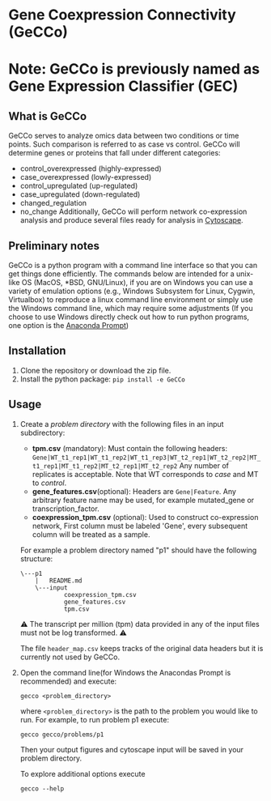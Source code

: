 # Gene Coexpression Connectivity (GeCCo)
# Note: GeCCo is previously named as Gene Expression Classifier (GEC)

## What is GeCCo

GeCCo serves to analyze omics data between two conditions or time points. Such comparison is referred to as case vs control. GeCCo will determine genes or proteins that fall under different categories:

- control_overexpressed (highly-expressed)
- case_overexpressed (lowly-expressed)
- control_upregulated (up-regulated)
- case_upregulated (down-regulated)
- changed_regulation
- no_change
Additionally, GeCCo will perform network co-expression analysis and produce several files ready for analysis in [Cytoscape](https://cytoscape.org/).

## Preliminary notes
GeCCo is a python program with a command line interface so that you can get things done efficiently. The commands below are intended for a unix-like OS (MacOS, *BSD, GNU/Linux), if you are on Windows you can use a variety of emulation options (e.g., Windows Subsystem for Linux, Cygwin, Virtualbox) to reproduce a linux command line environment or simply use the Windows command line, which may require some adjustments (If you choose to use Windows directly check out how to run python programs, one option is the [Anaconda Prompt](https://www.anaconda.com/distribution/))

## Installation
1. Clone the repository or download the zip file.
2. Install the python package: `pip install -e GeCCo`


## Usage
1. Create a _problem directory_ with the following files in an input subdirectory:
    - __tpm.csv__ (mandatory): Must contain the following headers: `Gene|WT_t1_rep1|WT_t1_rep2|WT_t1_rep3|WT_t2_rep1|WT_t2_rep2|MT_t1_rep1|MT_t1_rep2|MT_t2_rep1|MT_t2_rep2` Any number of replicates is acceptable. Note that WT corresponds to _case_ and MT to _control_.
    - __gene_features.csv__(optional): Headers are `Gene|Feature`. Any arbitrary feature name may be used, for example  mutated_gene or transcription_factor.
    - __coexpression_tpm.csv__ (optional): Used to construct co-expression network, First column must be labeled 'Gene', every subsequent column will be treated as a sample.

    For example a problem directory named "p1" should have the following structure:
    ~~~
    \---p1
        |   README.md
        \---input
                coexpression_tpm.csv
                gene_features.csv
                tpm.csv
    ~~~

    :warning: The transcript per million (tpm) data provided in any of the input files must not be log transformed. :warning:

    The file `header_map.csv` keeps tracks of the original data headers but it is currently not used by GeCCo.

2. Open the command line(for Windows the Anacondas Prompt is recommended) and execute:
    ~~~
    gecco <problem_directory>
    ~~~
    where `<problem_directory>` is the path to the problem you would like to run. For example, to run problem p1 execute:
    ~~~
    gecco gecco/problems/p1
    ~~~
    Then your output figures and cytoscape input will be saved in your problem directory.

    To explore additional options execute
    ~~~
    gecco --help
    ~~~
